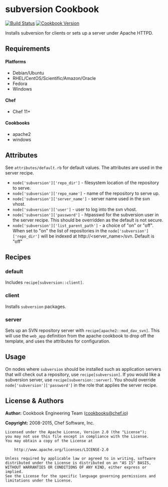 subversion Cookbook
===================
[![Build Status](https://travis-ci.org/chef-cookbooks/subversion.svg?branch=master)](http://travis-ci.org/chef-cookbooks/subversion)
[![Cookbook Version](https://img.shields.io/cookbook/v/subversion.svg)](https://supermarket.chef.io/cookbooks/subversion)

Installs subversion for clients or sets up a server under Apache HTTPD.


Requirements
------------
#### Platforms
- Debian/Ubuntu
- RHEL/CentOS/Scientific/Amazon/Oracle
- Fedora
- Windows

#### Chef
- Chef 11+

#### Cookbooks
- apache2
- windows


Attributes
----------
See `attributes/default.rb` for default values. The attributes are used in the server recipe.

* `node['subversion']['repo_dir']` - filesystem location of the repository to serve.
* `node['subversion']['repo_name']` - name of the repository to serve up.
* `node['subversion']['server_name']` - server name used in the svn vhost.
* `node['subversion']['user']` - user to log into the svn vhost.
* `node['subversion']['password']` - htpasswd for the subversion user in the server recipe. This should be overridden as the default is not secure.
* `node['subversion']['list_parent_path']` - a choice of "on" or "off".  When set to "on" the list of repositories in the `node['subversion']['repo_dir']` will be indexed at http://<server_name>/svn.  Default is "off"


Recipes
-------
### default
Includes `recipe[subversion::client]`.

### client
Installs `subversion` packages.

### server
Sets up an SVN repository server with `recipe[apache2::mod_dav_svn]`. This will use the `web_app` definition from the apache cookbook to drop off the template, and uses the attributes for configuration.


Usage
-----
On nodes where `subversion` should be installed such as application servers that will check out a repository, use `recipe[subversion]`. If you would like a subversion server, use `recipe[subversion::server]`. You should override `node['subversion']['password']` in the role that applies the server recipe.


License & Authors
-----------------

**Author:** Cookbook Engineering Team (<cookbooks@chef.io>)

**Copyright:** 2008-2015, Chef Software, Inc.
```
Licensed under the Apache License, Version 2.0 (the "License");
you may not use this file except in compliance with the License.
You may obtain a copy of the License at

    http://www.apache.org/licenses/LICENSE-2.0

Unless required by applicable law or agreed to in writing, software
distributed under the License is distributed on an "AS IS" BASIS,
WITHOUT WARRANTIES OR CONDITIONS OF ANY KIND, either express or implied.
See the License for the specific language governing permissions and
limitations under the License.
```
